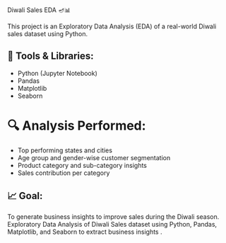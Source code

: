 Diwali Sales EDA 🪔📊

This project is an Exploratory Data Analysis (EDA) of a real-world Diwali sales dataset using Python.

## 🔧 Tools & Libraries:
- Python (Jupyter Notebook)
- Pandas
- Matplotlib
- Seaborn
# 🔍 Analysis Performed:
- Top performing states and cities
- Age group and gender-wise customer segmentation
- Product category and sub-category insights
- Sales contribution per category
## 📈 Goal:
To generate business insights to improve sales during the Diwali season.
 Exploratory Data Analysis of Diwali Sales dataset using Python, Pandas, Matplotlib, and Seaborn to extract business insights           .
